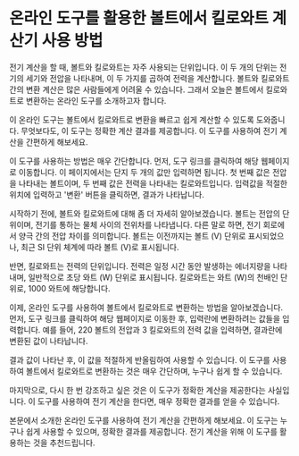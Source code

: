 온라인 도구를 활용한 볼트에서 킬로와트 계산기 사용 방법
===============================

전기 계산을 할 때, 볼트와 킬로와트는 자주 사용되는 단위입니다. 이 두 개의 단위는 전기의 세기와 전압을 나타내며, 이 두 가지를 곱하여 전력을 계산합니다. 볼트와 킬로와트 간의 변환 계산은 많은 사람들에게 어려울 수 있습니다. 그래서 오늘은 볼트에서 킬로와트로 변환하는 온라인 도구를 소개하고자 합니다.

이 온라인 도구는 볼트에서 킬로와트로 변환을 빠르고 쉽게 계산할 수 있도록 도와줍니다. 무엇보다도, 이 도구는 정확한 계산 결과를 제공합니다. 이 도구를 사용하여 전기 계산을 간편하게 해보세요.

이 도구를 사용하는 방법은 매우 간단합니다. 먼저, 도구 링크를 클릭하여 해당 웹페이지로 이동합니다. 이 페이지에서는 단지 두 개의 값만 입력하면 됩니다. 첫 번째 값은 전압을 나타내는 볼트이며, 두 번째 값은 전력을 나타내는 킬로와트입니다. 입력값을 적절한 위치에 입력하고 '변환' 버튼을 클릭하면, 결과가 나타납니다.

시작하기 전에, 볼트와 킬로와트에 대해 좀 더 자세히 알아보겠습니다. 볼트는 전압의 단위이며, 전기를 통하는 물체 사이의 전위차를 나타냅니다. 다른 말로 하면, 전기 회로에서 양극 간의 전압 차이를 의미합니다. 볼트는 이전까지는 볼트 (V) 단위로 표시되었으나, 최근 SI 단위 체계에 따라 볼트 (V)로 표시됩니다.

반면, 킬로와트는 전력의 단위입니다. 전력은 일정 시간 동안 발생하는 에너지량을 나타내며, 일반적으로 초당 와트 (W) 단위로 표시됩니다. 킬로와트는 와트 (W)의 천배인 단위로, 1000 와트에 해당합니다.

이제, 온라인 도구를 사용하여 볼트에서 킬로와트로 변환하는 방법을 알아보겠습니다. 먼저, 도구 링크를 클릭하여 해당 웹페이지로 이동한 후, 입력란에 변환하려는 값들을 입력합니다. 예를 들어, 220 볼트의 전압과 3 킬로와트의 전력 값을 입력하면, 결과란에 변환된 값이 나타납니다.

결과 값이 나타난 후, 이 값을 적절하게 반올림하여 사용할 수 있습니다. 이 도구를 사용하여 볼트에서 킬로와트로 변환하는 것은 매우 간단하며, 누구나 쉽게 할 수 있습니다.

마지막으로, 다시 한 번 강조하고 싶은 것은 이 도구가 정확한 계산을 제공한다는 사실입니다. 이 도구를 사용하여 전기 계산을 한다면, 매우 정확한 결과를 얻을 수 있습니다.

본문에서 소개한 온라인 도구를 사용하여 전기 계산을 간편하게 해보세요. 이 도구는 누구나 쉽게 사용할 수 있으며, 정확한 결과를 제공합니다. 전기 계산을 위해 이 도구를 활용하는 것을 추천드립니다.